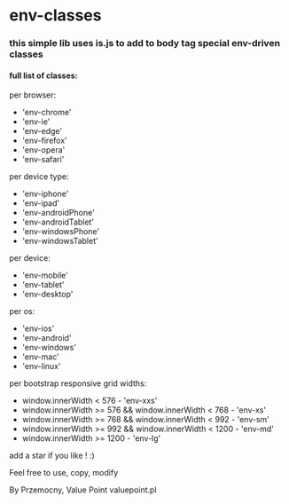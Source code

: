 # env-classes
### this simple lib uses is.js to add to body tag special env-driven classes
#### full list of classes:

per browser:
- 'env-chrome'
- 'env-ie'
- 'env-edge'
- 'env-firefox'
- 'env-opera'
- 'env-safari'

per device type:
- 'env-iphone'
- 'env-ipad'
- 'env-androidPhone'
- 'env-androidTablet'
- 'env-windowsPhone'
- 'env-windowsTablet'

per device:
- 'env-mobile'
- 'env-tablet'
- 'env-desktop'

per os:
- 'env-ios'
- 'env-android'
- 'env-windows'
- 'env-mac'
- 'env-linux'

per bootstrap responsive grid widths:
- window.innerWidth < 576 - 'env-xxs'
- window.innerWidth >= 576 && window.innerWidth < 768 - 'env-xs'
- window.innerWidth >= 768 && window.innerWidth < 992 - 'env-sm'
- window.innerWidth >= 992 && window.innerWidth < 1200 - 'env-md'
- window.innerWidth >= 1200 - 'env-lg'

add a star if you like ! :)

Feel free to use, copy, modify

By Przemocny, Value Point
valuepoint.pl